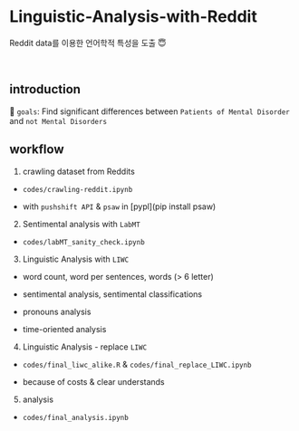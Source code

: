 # Linguistic-Analysis-with-Reddit
Reddit data를 이용한 언어학적 특성을 도출 😇


<br>

## introduction

🏈 `goals`: Find significant differences between `Patients of Mental Disorder` and `not Mental Disorders`


## workflow

1. crawling dataset from Reddits

- `codes/crawling-reddit.ipynb`

- with `pushshift API` & `psaw` in [pypl](pip install psaw)

2. Sentimental analysis with `LabMT`

- `codes/labMT_sanity_check.ipynb`

3. Linguistic Analysis with `LIWC`


- word count, word per sentences, words (> 6 letter)

- sentimental analysis, sentimental classifications

- pronouns analysis

- time-oriented analysis

4. Linguistic Analysis - replace `LIWC`

- `codes/final_liwc_alike.R` & `codes/final_replace_LIWC.ipynb` 

- because of costs & clear understands


5. analysis 

- `codes/final_analysis.ipynb` 
